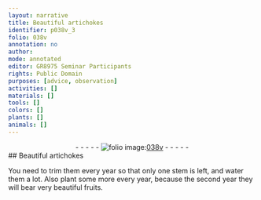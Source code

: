 ```yaml
---
layout: narrative
title: Beautiful artichokes
identifier: p038v_3
folio: 038v
annotation: no
author:
mode: annotated
editor: GR8975 Seminar Participants
rights: Public Domain
purposes: [advice, observation]
activities: []
materials: []
tools: []
colors: []
plants: []
animals: []
---
```


 <div class="folio" align="center">- - - - - <a href="http://gallica.bnf.fr/ark:/12148/btv1b10500001g/f82.image" target="_blank"><img src="https://cu-mkp.github.io/GR8975-edition/assets/photo-icon.png" alt="folio image: " style="display:inline-block; margin-bottom:-3px;"/>038v</a> - - - - - </div>   
## Beautiful artichokes

 
You need to trim them every year so that only one stem is left, and water them a lot. Also plant some more every year, because the second year they will bear very beautiful fruits.
 